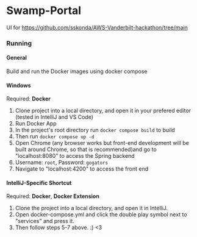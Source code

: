 # Swamp-Portal

UI for https://github.com/sskonda/AWS-Vanderbilt-hackathon/tree/main

### Running
#### General
Build and run the Docker images using docker compose

#### Windows
Required: **Docker**

1. Clone project into a local directory, and open it in your prefered editor (tested in IntelliJ and VS Code)
2. Run Docker App
3. In the project's root directory run ```docker compose build``` to build
4. Then run ```docker compose up -d```
5. Open Chrome (any browser works but front-end development will be built around Chrome, so that is recommended)and go to "localhost:8080" to access the Spring backend
6. Username: ```root```, Password: ```gogators```
7. Navigate to "localhost:4200" to access the front end

#### IntelliJ-Specific Shortcut
Required: **Docker**, **Docker Extension**

1. Clone the project into a local directory, and open it in IntelliJ.
2. Open docker-compose.yml and click the double play symbol next to "services" and press it.
3. Then follow steps 5-7 above. :) <3
